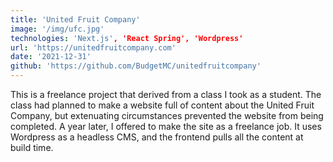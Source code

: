 ```yaml
---
title: 'United Fruit Company'
image: '/img/ufc.jpg'
technologies: 'Next.js', 'React Spring', 'Wordpress'
url: 'https://unitedfruitcompany.com'
date: '2021-12-31'
github: 'https://github.com/BudgetMC/unitedfruitcompany'
---
```


This is a freelance project that derived from a class I took as a student. The class had planned to make a website full of content about the United Fruit Company, but extenuating circumstances prevented the website from being completed. A year later, I offered to make the site as a freelance job. It uses Wordpress as a headless CMS, and the frontend pulls all the content at build time.